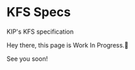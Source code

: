 # KFS Specs
<p color="blue">KIP's KFS specification</p>

<p color="blue">Hey there, this page is Work In Progress.🚧</p>
<p color="blue">See you soon!</p>